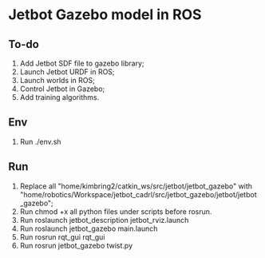 # Jetbot Gazebo model in ROS

## To-do
1. Add Jetbot SDF file to gazebo library;
2. Launch Jetbot URDF in ROS;
3. Launch worlds in ROS;
4. Control Jetbot in Gazebo;
5. Add training algorithms.

## Env
1. Run ./env.sh

## Run
1. Replace all "home/kimbring2/catkin_ws/src/jetbot/jetbot_gazebo" with "home/robotics/Workspace/jetbot_cadrl/src/jetbot_gazebo/jetbot/jetbot_gazebo";
2. Run chmod +x all python files under scripts before rosrun.
3. Run roslaunch jetbot_description jetbot_rviz.launch
4. Run roslaunch jetbot_gazebo main.launch
5. Run rosrun rqt_gui rqt_gui
6. Run rosrun jetbot_gazebo twist.py